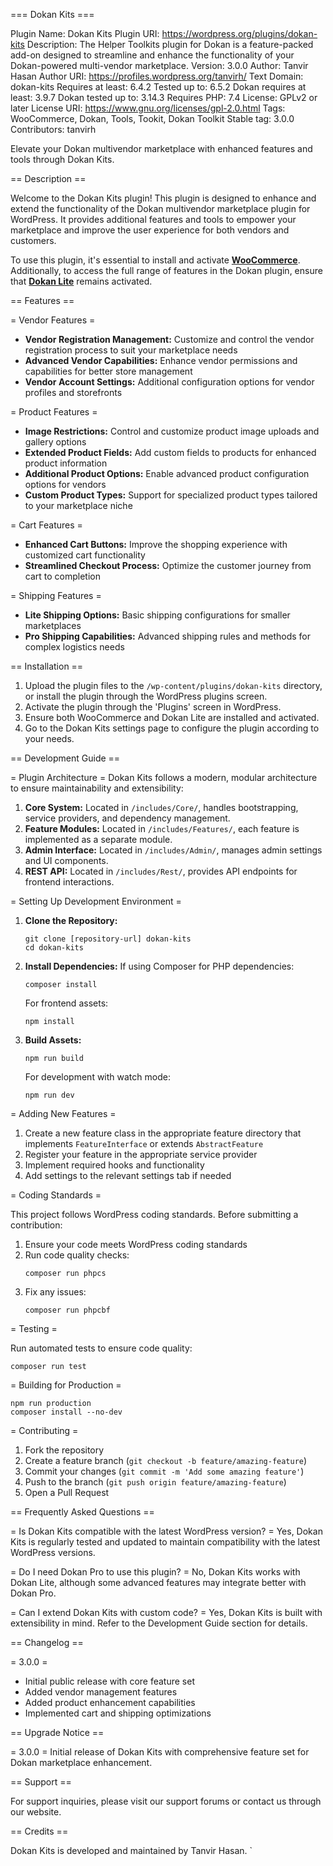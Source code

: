 === Dokan Kits ===

Plugin Name: Dokan Kits
Plugin URI: https://wordpress.org/plugins/dokan-kits
Description: The Helper Toolkits plugin for Dokan is a feature-packed add-on designed to streamline and enhance the functionality of your Dokan-powered multi-vendor marketplace.
Version: 3.0.0
Author: Tanvir Hasan
Author URI: https://profiles.wordpress.org/tanvirh/
Text Domain: dokan-kits
Requires at least: 6.4.2
Tested up to: 6.5.2
Dokan requires at least: 3.9.7
Dokan tested up to: 3.14.3
Requires PHP: 7.4
License: GPLv2 or later
License URI: https://www.gnu.org/licenses/gpl-2.0.html
Tags: WooCommerce, Dokan, Tools, Tookit, Dokan Toolkit
Stable tag: 3.0.0
Contributors: tanvirh

Elevate your Dokan multivendor marketplace with enhanced features and tools through Dokan Kits.

== Description ==

Welcome to the Dokan Kits plugin! This plugin is designed to enhance and extend the functionality of the Dokan multivendor marketplace plugin for WordPress. It provides additional features and tools to empower your marketplace and improve the user experience for both vendors and customers.

To use this plugin, it's essential to install and activate [**WooCommerce**](https://wordpress.org/plugins/woocommerce/). Additionally, to access the full range of features in the Dokan plugin, ensure that [**Dokan Lite**](https://wordpress.org/plugins/dokan-lite/) remains activated.

== Features ==

= Vendor Features =
- **Vendor Registration Management:** Customize and control the vendor registration process to suit your marketplace needs
- **Advanced Vendor Capabilities:** Enhance vendor permissions and capabilities for better store management
- **Vendor Account Settings:** Additional configuration options for vendor profiles and storefronts

= Product Features =
- **Image Restrictions:** Control and customize product image uploads and gallery options
- **Extended Product Fields:** Add custom fields to products for enhanced product information
- **Additional Product Options:** Enable advanced product configuration options for vendors
- **Custom Product Types:** Support for specialized product types tailored to your marketplace niche

= Cart Features =
- **Enhanced Cart Buttons:** Improve the shopping experience with customized cart functionality
- **Streamlined Checkout Process:** Optimize the customer journey from cart to completion

= Shipping Features =
- **Lite Shipping Options:** Basic shipping configurations for smaller marketplaces
- **Pro Shipping Capabilities:** Advanced shipping rules and methods for complex logistics needs

== Installation ==

1. Upload the plugin files to the `/wp-content/plugins/dokan-kits` directory, or install the plugin through the WordPress plugins screen.
2. Activate the plugin through the 'Plugins' screen in WordPress.
3. Ensure both WooCommerce and Dokan Lite are installed and activated.
4. Go to the Dokan Kits settings page to configure the plugin according to your needs.

== Development Guide ==

= Plugin Architecture =
Dokan Kits follows a modern, modular architecture to ensure maintainability and extensibility:

1. **Core System:** Located in `/includes/Core/`, handles bootstrapping, service providers, and dependency management.
2. **Feature Modules:** Located in `/includes/Features/`, each feature is implemented as a separate module.
3. **Admin Interface:** Located in `/includes/Admin/`, manages admin settings and UI components.
4. **REST API:** Located in `/includes/Rest/`, provides API endpoints for frontend interactions.

= Setting Up Development Environment =

1. **Clone the Repository:**
   ```
   git clone [repository-url] dokan-kits
   cd dokan-kits
   ```

2. **Install Dependencies:**
   If using Composer for PHP dependencies:
   ```
   composer install
   ```

   For frontend assets:
   ```
   npm install
   ```

3. **Build Assets:**
   ```
   npm run build
   ```

   For development with watch mode:
   ```
   npm run dev
   ```

= Adding New Features =

1. Create a new feature class in the appropriate feature directory that implements `FeatureInterface` or extends `AbstractFeature`
2. Register your feature in the appropriate service provider
3. Implement required hooks and functionality
4. Add settings to the relevant settings tab if needed

= Coding Standards =

This project follows WordPress coding standards. Before submitting a contribution:

1. Ensure your code meets WordPress coding standards
2. Run code quality checks:
   ```
   composer run phpcs
   ```
3. Fix any issues:
   ```
   composer run phpcbf
   ```

= Testing =

Run automated tests to ensure code quality:

```
composer run test
```

= Building for Production =

```
npm run production
composer install --no-dev
```

= Contributing =

1. Fork the repository
2. Create a feature branch (`git checkout -b feature/amazing-feature`)
3. Commit your changes (`git commit -m 'Add some amazing feature'`)
4. Push to the branch (`git push origin feature/amazing-feature`)
5. Open a Pull Request

== Frequently Asked Questions ==

= Is Dokan Kits compatible with the latest WordPress version? =
Yes, Dokan Kits is regularly tested and updated to maintain compatibility with the latest WordPress versions.

= Do I need Dokan Pro to use this plugin? =
No, Dokan Kits works with Dokan Lite, although some advanced features may integrate better with Dokan Pro.

= Can I extend Dokan Kits with custom code? =
Yes, Dokan Kits is built with extensibility in mind. Refer to the Development Guide section for details.

== Changelog ==

= 3.0.0 =
* Initial public release with core feature set
* Added vendor management features
* Added product enhancement capabilities
* Implemented cart and shipping optimizations

== Upgrade Notice ==

= 3.0.0 =
Initial release of Dokan Kits with comprehensive feature set for Dokan marketplace enhancement.

== Support ==

For support inquiries, please visit our support forums or contact us through our website.

== Credits ==

Dokan Kits is developed and maintained by Tanvir Hasan.
`
